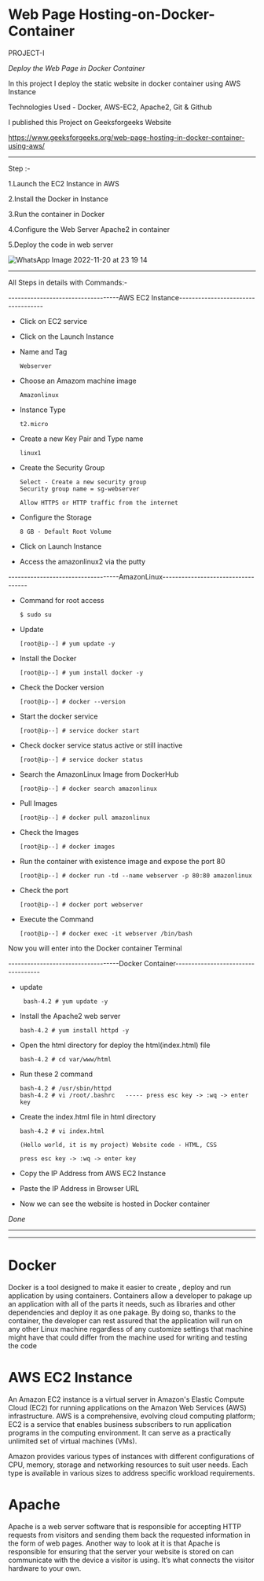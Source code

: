 # Web Page Hosting-on-Docker-Container

PROJECT-I

*Deploy the Web Page in Docker Container*

In this project I deploy the static website in docker container using AWS Instance 

Technologies Used - Docker, AWS-EC2, Apache2, Git & Github

I published this Project on Geeksforgeeks Website 

https://www.geeksforgeeks.org/web-page-hosting-in-docker-container-using-aws/


-------------------------------------------------------------------------------------------------------------------------------------------------------------


Step :-

1.Launch the EC2 Instance in AWS

2.Install the Docker in Instance

3.Run the container in Docker

4.Configure the Web Server Apache2 in container

5.Deploy the code in web server






![WhatsApp Image 2022-11-20 at 23 19 14](https://user-images.githubusercontent.com/64635312/205506041-0e41210a-154c-45db-882d-9c8a89e66876.jpg)




-------------------------------------------------------------------------------------------------------------------------------------------------------------

All Steps in details with Commands:-


-----------------------------------AWS EC2 Instance-----------------------------------


- Click on EC2 service 

- Click on the Launch Instance

- Name and Tag

      Webserver
      
- Choose an Amazom machine image
      
      Amazonlinux
      
- Instance Type

      t2.micro
      
- Create a new Key Pair and Type name

      linux1
      
- Create the Security Group

      Select - Create a new security group 
      Security group name = sg-webserver
      
      Allow HTTPS or HTTP traffic from the internet
      
- Configure the Storage

      8 GB - Default Root Volume
      
- Click on Launch Instance

- Access the amazonlinux2 via the putty 


-----------------------------------AmazonLinux-----------------------------------

- Command for root access

      $ sudo su
      
- Update

      [root@ip--] # yum update -y
      
- Install the Docker 

      [root@ip--] # yum install docker -y
      
- Check the Docker version

      [root@ip--] # docker --version
      
- Start the docker service 

      [root@ip--] # service docker start
      
- Check docker service status active or still inactive

      [root@ip--] # service docker status
      
- Search the AmazonLinux Image from DockerHub

      [root@ip--] # docker search amazonlinux 
      
- Pull Images

      [root@ip--] # docker pull amazonlinux
      
- Check the Images

      [root@ip--] # docker images
      
- Run the container with existence image and expose the port 80

      [root@ip--] # docker run -td --name webserver -p 80:80 amazonlinux
      
- Check the port 

      [root@ip--] # docker port webserver
      
- Execute the Command

      [root@ip--] # docker exec -it webserver /bin/bash
      
      
      
Now you will enter into the Docker container Terminal

-----------------------------------Docker Container-----------------------------------
- update

       bash-4.2 # yum update -y
       
- Install the Apache2 web server

      bash-4.2 # yum install httpd -y
      
- Open the html directory for deploy the html(index.html) file

      bash-4.2 # cd var/www/html
      
- Run these 2 command

      bash-4.2 # /usr/sbin/httpd
      bash-4.2 # vi /root/.bashrc   ----- press esc key -> :wq -> enter key
      
- Create the index.html file in html directory

      bash-4.2 # vi index.html
      
      (Hello world, it is my project) Website code - HTML, CSS
      
      press esc key -> :wq -> enter key
      
 
 
     
- Copy the IP Address from AWS EC2 Instance

- Paste the IP Address in Browser URL

- Now we can see the website is hosted in Docker container

*Done*



--------------------------------------------------------------------------------------------------------------------------------------------------------------------------------------------------------------------------------------------------------------------------------------------------------------------------

      
-------------------------------------------------------------------------------------------------------------------------------------------------------------------------------------------------------------------------------------------------------------------------------------------------------------------------

# Docker


Docker is a tool designed to make it easier to create , deploy and run application by using containers. Containers allow a developer to pakage up an application with all of the parts it needs, such as libraries and other dependencies and deploy it as one pakage. By doing so, thanks to the container, the developer can rest assured that the application will run on any other Linux machine regardless of any customize settings that machine might have that could differ from the machine used for writing and testing the code



# AWS EC2 Instance


An Amazon EC2 instance is a virtual server in Amazon's Elastic Compute Cloud (EC2) for running applications on the Amazon Web Services (AWS) infrastructure. AWS is a comprehensive, evolving cloud computing platform; EC2 is a service that enables business subscribers to run application programs in the computing environment. It can serve as a practically unlimited set of virtual machines (VMs).


Amazon provides various types of instances with different configurations of CPU, memory, storage and networking resources to suit user needs. Each type is available in various sizes to address specific workload requirements.



# Apache

Apache is a web server software that is responsible for accepting HTTP requests from visitors and sending them back the requested information in the form of web pages.
Another way to look at it is that Apache is responsible for ensuring that the server your website is stored on can communicate with the device a visitor is using. It’s what connects the visitor hardware to your own.


